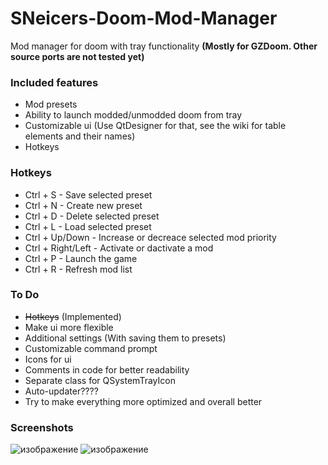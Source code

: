 # SNeicers-Doom-Mod-Manager
Mod manager for doom with tray functionality **(Mostly for GZDoom. Other source ports are not tested yet)**

### Included features
- Mod presets
- Ability to launch modded/unmodded doom from tray
- Customizable ui (Use QtDesigner for that, see the wiki for table elements and their names)
- Hotkeys

### Hotkeys
- Ctrl + S - Save selected preset
- Ctrl + N - Create new preset
- Ctrl + D - Delete selected preset
- Ctrl + L - Load selected preset
- Ctrl + Up/Down - Increase or decreace selected mod priority
- Ctrl + Right/Left - Activate or dactivate a mod
- Ctrl + P - Launch the game
- Ctrl + R - Refresh mod list


### To Do
- ~~Hotkeys~~ (Implemented)
- Make ui more flexible 
- Additional settings (With saving them to presets)
- Customizable command prompt
- Icons for ui
- Comments in code for better readability
- Separate class for QSystemTrayIcon
- Auto-updater????
- Try to make everything more optimized and overall better

### Screenshots

![изображение](https://user-images.githubusercontent.com/46260745/173068286-b18589b1-2936-459e-b1b8-a6e1ccc34ec4.png)
![изображение](https://user-images.githubusercontent.com/46260745/173069188-decf85bb-3b15-4e7f-b57d-8e63b8c58581.png)
